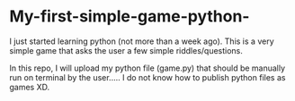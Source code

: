 # My-first-simple-game-python-
I just started learning python (not more than a week ago). This is a very simple game that asks the user a few simple riddles/questions.


In this repo, I will upload my python file (game.py) that should be manually run on terminal by the user..... I do not know how to publish python files as games XD.
